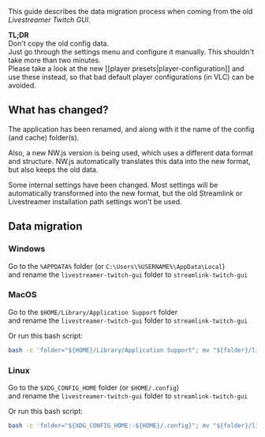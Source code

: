 This guide describes the data migration process when coming from the old  
*Livestreamer Twitch GUI*.

**TL;DR**  
Don't copy the old config data.  
Just go through the settings menu and configure it manually. This shouldn't take more than two minutes.  
Please take a look at the new [[player presets|player-configuration]] and use these instead, so that bad default player configurations (in VLC) can be avoided.


## What has changed?

The application has been renamed, and along with it the name of the config (and cache) folder(s).

Also, a new NW.js version is being used, which uses a different data format and structure. NW.js automatically translates this data into the new format, but also keeps the old data.

Some internal settings have been changed. Most settings will be automatically transformed into the new format, but the old Streamlink or Livestreamer installation path settings won't be used.


## Data migration

### Windows

Go to the `%APPDATA%` folder (or `C:\Users\%USERNAME%\AppData\Local`)  
and rename the `livestreamer-twitch-gui` folder to `streamlink-twitch-gui`

### MacOS

Go to the `$HOME/Library/Application Support` folder  
and rename the `livestreamer-twitch-gui` folder to `streamlink-twitch-gui`

Or run this bash script:

```bash
bash -c 'folder="${HOME}/Library/Application Support"; mv "${folder}/livestreamer-twitch-gui" "${folder}/streamlink-twitch-gui"'
```

### Linux

Go to the `$XDG_CONFIG_HOME` folder (or `$HOME/.config`)  
and rename the `livestreamer-twitch-gui` folder to `streamlink-twitch-gui`

Or run this bash script:

```bash
bash -c 'folder="${XDG_CONFIG_HOME:-${HOME}/.config}"; mv "${folder}/livestreamer-twitch-gui" "${folder}/streamlink-twitch-gui"'
```
